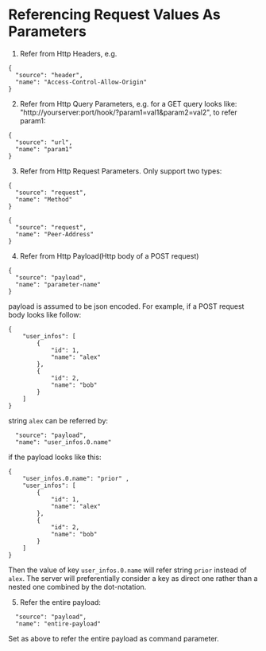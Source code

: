 # Referencing Request Values As Parameters
1. Refer from Http Headers, e.g. 
```
{
  "source": "header",
  "name": "Access-Control-Allow-Origin"
}
```
2. Refer from Http Query Parameters, e.g. for a GET query looks like: "http://yourserver:port/hook/?param1=val1&param2=val2", to refer param1:  
```
{
  "source": "url",
  "name": "param1"
}
```
3. Refer from Http Request Parameters. Only support two types:
```
{
  "source": "request",
  "name": "Method"
}
```
```
{
  "source": "request",
  "name": "Peer-Address"
}
```
4. Refer from Http Payload(Http body of a POST request)
```
{
  "source": "payload",
  "name": "parameter-name"
}
```
payload is assumed to be json encoded. For example, if a POST request body looks like follow:
```
{
    "user_infos": [
        {
            "id": 1,
            "name": "alex"
        },
        {
            "id": 2,
            "name": "bob"
        }
    ]
}
```
string `alex` can be referred by:
```
  "source": "payload",
  "name": "user_infos.0.name"
```
if the payload looks like this:
```
{
    "user_infos.0.name": "prior" ,  
    "user_infos": [
        {
            "id": 1,
            "name": "alex"
        },
        {
            "id": 2,
            "name": "bob"
        }
    ]
}
```
Then the value of key `user_infos.0.name` will refer string `prior` instead of `alex`. The server will preferentially consider a key as direct one rather than a nested one combined by the dot-notation.

5. Refer the entire payload:
```
  "source": "payload",
  "name": "entire-payload"
```
Set as above to refer the entire payload as command parameter. 